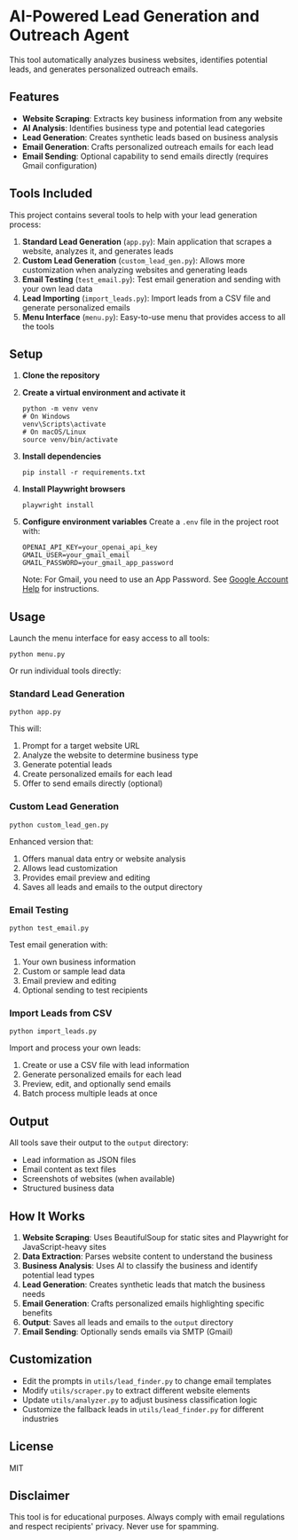 # AI-Powered Lead Generation and Outreach Agent

This tool automatically analyzes business websites, identifies potential leads, and generates personalized outreach emails.

## Features

- **Website Scraping**: Extracts key business information from any website
- **AI Analysis**: Identifies business type and potential lead categories
- **Lead Generation**: Creates synthetic leads based on business analysis
- **Email Generation**: Crafts personalized outreach emails for each lead
- **Email Sending**: Optional capability to send emails directly (requires Gmail configuration)

## Tools Included

This project contains several tools to help with your lead generation process:

1. **Standard Lead Generation** (`app.py`): Main application that scrapes a website, analyzes it, and generates leads
2. **Custom Lead Generation** (`custom_lead_gen.py`): Allows more customization when analyzing websites and generating leads
3. **Email Testing** (`test_email.py`): Test email generation and sending with your own lead data
4. **Lead Importing** (`import_leads.py`): Import leads from a CSV file and generate personalized emails
5. **Menu Interface** (`menu.py`): Easy-to-use menu that provides access to all the tools

## Setup

1. **Clone the repository**

2. **Create a virtual environment and activate it**

   ```
   python -m venv venv
   # On Windows
   venv\Scripts\activate
   # On macOS/Linux
   source venv/bin/activate
   ```

3. **Install dependencies**

   ```
   pip install -r requirements.txt
   ```

4. **Install Playwright browsers**

   ```
   playwright install
   ```

5. **Configure environment variables**
   Create a `.env` file in the project root with:
   ```
   OPENAI_API_KEY=your_openai_api_key
   GMAIL_USER=your_gmail_email
   GMAIL_PASSWORD=your_gmail_app_password
   ```
   Note: For Gmail, you need to use an App Password. See [Google Account Help](https://support.google.com/accounts/answer/185833) for instructions.

## Usage

Launch the menu interface for easy access to all tools:

```
python menu.py
```

Or run individual tools directly:

### Standard Lead Generation

```
python app.py
```

This will:

1. Prompt for a target website URL
2. Analyze the website to determine business type
3. Generate potential leads
4. Create personalized emails for each lead
5. Offer to send emails directly (optional)

### Custom Lead Generation

```
python custom_lead_gen.py
```

Enhanced version that:

1. Offers manual data entry or website analysis
2. Allows lead customization
3. Provides email preview and editing
4. Saves all leads and emails to the output directory

### Email Testing

```
python test_email.py
```

Test email generation with:

1. Your own business information
2. Custom or sample lead data
3. Email preview and editing
4. Optional sending to test recipients

### Import Leads from CSV

```
python import_leads.py
```

Import and process your own leads:

1. Create or use a CSV file with lead information
2. Generate personalized emails for each lead
3. Preview, edit, and optionally send emails
4. Batch process multiple leads at once

## Output

All tools save their output to the `output` directory:

- Lead information as JSON files
- Email content as text files
- Screenshots of websites (when available)
- Structured business data

## How It Works

1. **Website Scraping**: Uses BeautifulSoup for static sites and Playwright for JavaScript-heavy sites
2. **Data Extraction**: Parses website content to understand the business
3. **Business Analysis**: Uses AI to classify the business and identify potential lead types
4. **Lead Generation**: Creates synthetic leads that match the business needs
5. **Email Generation**: Crafts personalized emails highlighting specific benefits
6. **Output**: Saves all leads and emails to the `output` directory
7. **Email Sending**: Optionally sends emails via SMTP (Gmail)

## Customization

- Edit the prompts in `utils/lead_finder.py` to change email templates
- Modify `utils/scraper.py` to extract different website elements
- Update `utils/analyzer.py` to adjust business classification logic
- Customize the fallback leads in `utils/lead_finder.py` for different industries

## License

MIT

## Disclaimer

This tool is for educational purposes. Always comply with email regulations and respect recipients' privacy. Never use for spamming.
